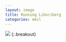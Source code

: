 ```yaml
---
layout: image
title: Running Liboriberg
categories: emil
---
```

![](/img/IMG_0991.jpg)
{:.breakout}